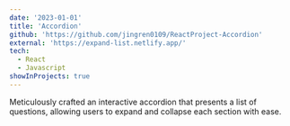 ```yaml
---
date: '2023-01-01'
title: 'Accordion'
github: 'https://github.com/jingren0109/ReactProject-Accordion'
external: 'https://expand-list.netlify.app/'
tech:
  - React
  - Javascript
showInProjects: true
---
```


Meticulously crafted an interactive accordion that presents a list of questions, allowing users to expand and collapse each section with ease.

